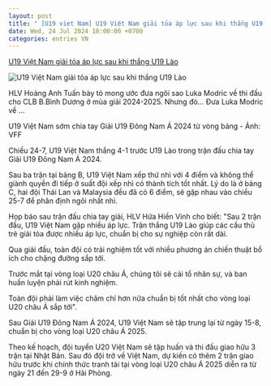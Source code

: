 ```yaml
---
layout: post
title: " [U19 viet Nam] U19 Việt Nam giải tỏa áp lực sau khi thắng U19 Lào"
date: Wed, 24 Jul 2024 18:00:00 +0700
categories: entries VN
---
```

[U19 Việt Nam giải tỏa áp lực sau khi thắng U19 Lào](https://tuoitre.vn/u19-viet-nam-giai-toa-ap-luc-sau-khi-thang-u19-lao-2024072418421305.htm)

![U19 Việt Nam giải tỏa áp lực sau khi thắng U19 Lào](https://cdn1.tuoitre.vn/zoom/600_315/471584752817336320/2024/7/24/u19-viet-nam-v-u19-lao-1-1721821074722489525987-116-297-793-1589-crop-17218211328882115053722.jpg)

HLV Hoàng Anh Tuấn bày tỏ mong ước đưa ngôi sao Luka Modric về thi đấu cho CLB B.Bình Dương ở mùa giải 2024-2025. Nhưng đó... Đưa Luka Modric về ...

U19 Việt Nam sớm chia tay Giải U19 Đông Nam Á 2024 từ vòng bảng - Ảnh: VFF

Chiều 24-7, U19 Việt Nam thắng 4-1 trước U19 Lào trong trận đấu chia tay Giải U19 Đông Nam Á 2024.

Sau ba trận tại bảng B, U19 Việt Nam xếp thứ nhì với 4 điểm và không thể giành quyền đi tiếp ở suất đội xếp nhì có thành tích tốt nhất. Lý do là ở bảng C, hai đội Thái Lan và Malaysia đều đã có 6 điểm, sẽ gặp nhau vào chiều 25-7 để phân định ngôi nhất nhì.

Họp báo sau trận đấu chia tay giải, HLV Hứa Hiền Vinh cho biết: "Sau 2 trận đầu, U19 Việt Nam gặp nhiều áp lực. Trận thắng U19 Lào giúp các cầu thủ trẻ giải tỏa được nhiều áp lực, chuẩn bị cho sự nghiệp còn rất dài.

Qua giải đấu, toàn đội có trải nghiệm tốt với nhiều phương án chiến thuật bổ ích cho chặng đường sắp tới.

Trước mắt tại vòng loại U20 châu Á, chúng tôi sẽ cải tổ nhân sự, và ban huấn luyện phải rút kinh nghiệm.

Toàn đội phải làm việc chăm chỉ hơn nữa chuẩn bị tốt nhất cho vòng loại U20 châu Á sắp tới".

Sau Giải U19 Đông Nam Á 2024, U19 Việt Nam sẽ tập trung lại từ ngày 15-8, chuẩn bị cho vòng loại U20 châu Á 2025.

Theo kế hoạch, đội tuyển U20 Việt Nam sẽ tập huấn và thi đấu giao hữu 3 trận tại Nhật Bản. Sau đó đội trở về Việt Nam, dự kiến có thêm 2 trận giao hữu trước khi chính thức tranh tài tại vòng loại U20 châu Á 2025 diễn ra từ ngày 21 đến 29-9 ở Hải Phòng.

